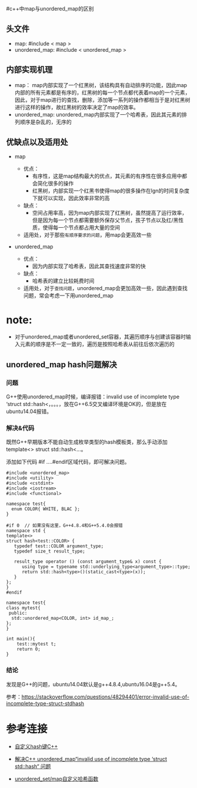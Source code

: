 #c++中map与unordered_map的区别

## 头文件
* map: #include < map >
* unordered_map: #include < unordered_map >

## 内部实现机理
* map： map内部实现了一个红黑树，该结构具有自动排序的功能，因此map内部的所有元素都是有序的，红黑树的每一个节点都代表着map的一个元素，因此，对于map进行的查找，删除，添加等一系列的操作都相当于是对红黑树进行这样的操作，故红黑树的效率决定了map的效率。
* unordered_map: unordered_map内部实现了一个哈希表，因此其元素的排列顺序是杂乱的，无序的

## 优缺点以及适用处
* map
  * 优点：
    * 有序性，这是map结构最大的优点，其元素的有序性在很多应用中都会简化很多的操作
    * 红黑树，内部实现一个红黑书使得map的很多操作在lgn的时间复杂度下就可以实现，因此效率非常的高
  * 缺点：
    * 空间占用率高，因为map内部实现了红黑树，虽然提高了运行效率，但是因为每一个节点都需要额外保存父节点，孩子节点以及红/黑性质，使得每一个节点都占用大量的空间
  * 适用处，对于那些`有顺序要求的问题`，用map会更高效一些

* unordered_map
  * 优点：
    * 因为内部实现了哈希表，因此其查找速度非常的快
  * 缺点：
    * 哈希表的建立比较耗费时间
  * 适用处，对于`查找问题`，unordered_map会更加高效一些，因此遇到查找问题，常会考虑一下用unordered_map

# note:
* 对于unordered_map或者unordered_set容器，其遍历顺序与创建该容器时输入元素的顺序是不一定一致的，遍历是按照哈希表从前往后依次遍历的


## unordered_map hash问题解决


### 问题
G++使用unordered_map时候，编译报错：invalid use of incomplete type ‘struct std::hash<，。。。，放在G++6.5交叉编译环境是OK的，但是放在ubuntu14.04报错。

### 解决&代码

既然G++早期版本不能自动生成枚举类型的hash模板类，那么手动添加template<> struct std::hash<...。

添加如下代码 #if ....#endif区域代码，即可解决问题。
```
#include <unordered_map>
#include <utility>
#include <cstdint>
#include <iostream>
#include <functional>
 
namespace test{
  enum COLOR{ WHITE, BLAC };
}
 
#if 0  // 如果没有这里，G++4.8.4和G++5.4.0会报错
namespace std {
template<>
struct hash<test::COLOR> {
   typedef test::COLOR argument_type;
   typedef size_t result_type;
 
   result_type operator () (const argument_type& x) const {
      using type = typename std::underlying_type<argument_type>::type;
      return std::hash<type>()(static_cast<type>(x));
   }
};
}
#endif
 
namespace test{
class mytest{
 public:
  std::unordered_map<COLOR, int> id_map_;
};
}
 
int main(){
    test::mytest t;
    return 0;
}
```
### 结论

发现是G++的问题，ubuntu14.04默认是g++4.8.4,ubuntu16.04是g++5.4。

参考：https://stackoverflow.com/questions/48294401/error-invalid-use-of-incomplete-type-struct-stdhash

# 参考连接

- [自定义hash键C++](https://www.cnblogs.com/Shinered/p/9193329.html)

- [解决C++ unordered_map“invalid use of incomplete type ‘struct std::hash“ 问题](https://blog.csdn.net/li459461891/article/details/104910925)

- [unordered_set/map自定义哈希函数](https://blog.kedixa.top/2017/cpp-user-defined-hash/)
